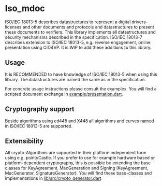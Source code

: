 # Iso_mdoc
ISO/IEC 18013-5 describes datastructures to represent a digital drivers-licenses and other documents
and protocols and datastructures to present these documents to verifiers.
This library implements all datastructures and security mechanisms described in the specification.
ISO/IEC 18013-7 describes extension to ISO/IEC 18013-5, e.g. reverse engagement, online presentation using OID4VP.
It is WIP to add these additions to this library.

## Usage
It is RECOMMENDED to have knowledge of ISO/IEC 18013-5 when using this library. The datastructures 
are named the same as in the specification.

For concrete usage instructions please consult the examples. You will find a scripted document 
exchange in [example/presentation.dart](./example/presentation.dart).

## Cryptography support
Beside algorithms using ed448 and X448 all algorithms and curves named in ISO/IEC 18013-5 are
supported.

## Extensibility
All crypto-Algorithms are supported in their platform independent form using e.g. pointyCastle.
If you prefer to use for example hardware based or platform-dependent cryptography, this is possible be extending 
the base classes for KeyAgreement, MacGeneration and Signing (KeyAgreement, MacGenerator, SignatureGenerator).
You will find these base-classes and implementations in [lib/src/crypto_generator.dart](./lib/src/crypto_generator.dart).